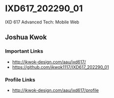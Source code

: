 # IXD617_202290_01
IXD 617 Advanced Tech: Mobile Web

## Joshua Kwok

### Important Links
- http://jkwok-design.com/aau/ixd617/
- https://github.com/jkwok1117/IXD617_202290_01
### Profile Links
- http://jkwok-design.com/aau/ixd617/profile
